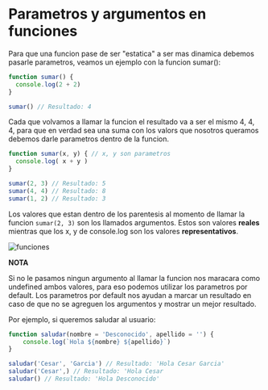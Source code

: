 # Parametros y argumentos en funciones

Para que una funcion pase de ser "estatica" a ser mas dinamica debemos pasarle parametros, veamos un ejemplo con la funcion sumar():

```Javascript
function sumar() {
  console.log(2 + 2)
}

sumar() // Resultado: 4
```

Cada que volvamos a llamar la funcion el resultado va a ser el mismo 4, 4, 4, para que en verdad sea una suma con los valors que nosotros queramos debemos darle parametros dentro de la funcion.

```Javascript
function sumar(x, y) { // x, y son parametros
  console.log( x + y )
}

sumar(2, 3) // Resultado: 5
sumar(4, 4) // Resultado: 8
sumar(1, 2) // Resultado: 3
```

Los valores que estan dentro de los parentesis al momento de llamar la funcion `sumar(2, 3)` son los llamados argumentos. Estos son valores **reales** mientras que los x, y de console.log son los valores **representativos**.

![funciones](../../img/funciones(2).png)

**NOTA**

Si no le pasamos ningun argumento al llamar la funcion nos maracara como undefined ambos valores, para eso podemos utilizar los parametros por default. Los parametros por default nos ayudan a marcar un resultado en caso de que no se agreguen los argumentos y mostrar un mejor resultado.

Por ejemplo, si queremos saludar al usuario:

```Javascript
function saludar(nombre = 'Desconocido', apellido = '') {
    console.log(`Hola ${nombre} ${apellido}`)
}

saludar('Cesar', 'Garcia') // Resultado: 'Hola Cesar Garcia'
saludar('Cesar',) // Resultado: 'Hola Cesar
saludar() // Resultado: 'Hola Desconocido' 
```
